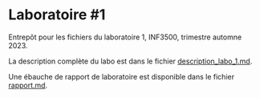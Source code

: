 # Laboratoire #1

Entrepôt pour les fichiers du laboratoire 1, INF3500, trimestre automne 2023.

La description complète du labo est dans le fichier [description_labo_1.md](description_labo_1.md).

Une ébauche de rapport de laboratoire est disponible dans le fichier [rapport.md](rapport.md).
